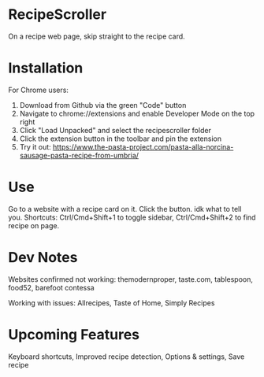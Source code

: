 # RecipeScroller

On a recipe web page, skip straight to the recipe card.

# Installation

For Chrome users:
1. Download from Github via the green "Code" button
2. Navigate to chrome://extensions and enable Developer Mode on the top right
3. Click "Load Unpacked" and select the recipescroller folder
4. Click the extension button in the toolbar and pin the extension
5. Try it out: https://www.the-pasta-project.com/pasta-alla-norcina-sausage-pasta-recipe-from-umbria/

# Use

Go to a website with a recipe card on it. Click the button. idk what to tell you.
Shortcuts: Ctrl/Cmd+Shift+1 to toggle sidebar, Ctrl/Cmd+Shift+2 to find recipe on page.

# Dev Notes

Websites confirmed not working:
themodernproper, taste.com, tablespoon, food52, barefoot contessa

Working with issues:
Allrecipes, Taste of Home, Simply Recipes

# Upcoming Features
Keyboard shortcuts, Improved recipe detection, Options & settings, Save recipe
